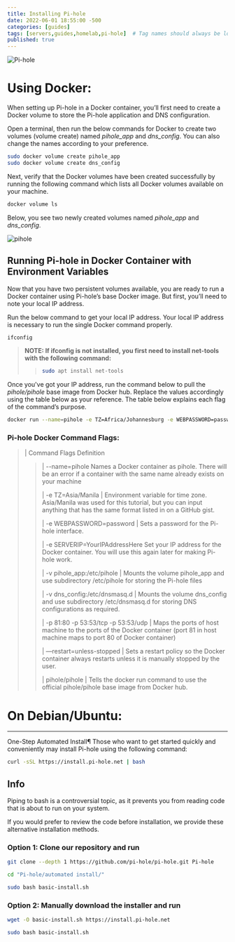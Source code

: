 ```yaml
---
title: Installing Pi-hole
date: 2022-06-01 18:55:00 -500
categories: [guides]
tags: [servers,guides,homelab,pi-hole]  # Tag names should always be lowercase
published: true
---
```

![Pi-hole](https://miro.medium.com/max/761/1*-RCw0DPPVuRd_DplQfHBGQ.png)

# Using Docker:

When setting up Pi-hole in a Docker container, you’ll first need to create a Docker volume to store the Pi-hole application and DNS configuration.

Open a terminal, then run the below commands for Docker to create two volumes (volume create) named *pihole_app* and *dns_config*. You can also change the names according to your preference.

```bash
sudo docker volume create pihole_app
sudo docker volume create dns_config
```

Next, verify that the Docker volumes have been created successfully by running the following command which lists all Docker volumes available on your machine.

```bash
docker volume ls
```

Below, you see two newly created volumes named *pihole_app* and *dns_config*.

![pihole](https://adamtheautomator.com/wp-content/uploads/2021/10/image-74.png)

## Running Pi-hole in Docker Container with Environment Variables

Now that you have two persistent volumes available, you are ready to run a Docker container using Pi-hole’s base Docker image. But first, you’ll need to note your local IP address.

Run the below command to get your local IP address. Your local IP address is necessary to run the single Docker command properly.

```bash
ifconfig
```
> **NOTE: If ifconfig is not installed, you first need to install net-tools with  the following command:**
>
>> ```bash
>> sudo apt install net-tools
>> ```

Once you've got your IP address, run the command below to pull the *pihole/pihole* base image from Docker hub. Replace the values accordingly using the table below as your reference. The table below explains each flag of the command’s purpose.

```bash
docker run --name=pihole -e TZ=Africa/Johannesburg -e WEBPASSWORD=password -e SERVERIP=YourIPAddressHere -v pihole_app:/etc/pihole -v dns_config:/etc/dnsmasq.d -p 81:80 -p 53:53/tcp -p 53:53/udp --restart=unless-stopped pihole/pihole
```

### Pi-hole Docker Command Flags:

> | Command Flags  Definition 
>
>> | --name=pihole  Names a Docker container as pihole. There will be an error if a container with the same name already exists on your machine
>>
>> | -e TZ=Asia/Manila | Environment variable for time zone. Asia/Manila was used for this tutorial, but you can input anything that has the same format listed in on a GitHub gist.
>> 
>> | -e WEBPASSWORD=password | Sets a password for the Pi-hole interface.
>>
>> | -e SERVERIP=YourIPAddressHere	Set your IP address for the Docker container. You will use this again later for making Pi-hole work.
>>
>> | -v pihole_app:/etc/pihole | Mounts the volume pihole_app and use subdirectory /etc/pihole for storing the Pi-hole files
>>
>> | -v dns_config:/etc/dnsmasq.d | Mounts the volume dns_config and use subdirectory /etc/dnsmasq.d for storing DNS configurations as required.
>>
>> | -p 81:80 -p 53:53/tcp -p 53:53/udp | Maps the ports of host machine to the ports of the Docker container (port 81 in host machine maps to port 80 of Docker container)
>>
>> | —restart=unless-stopped | Sets a restart policy so the Docker container always restarts unless it is manually stopped by the user.
>>
>> | pihole/pihole | Tells the docker run command to use the official pihole/pihole base image from Docker hub.
>>

# On Debian/Ubuntu:
---
One-Step Automated Install¶
Those who want to get started quickly and conveniently may install Pi-hole using the following command:

```bash
curl -sSL https://install.pi-hole.net | bash
```

## Info

Piping to bash is a controversial topic, as it prevents you from reading code that is about to run on your system.

If you would prefer to review the code before installation, we provide these alternative installation methods.

### Option 1: Clone our repository and run

```bash
git clone --depth 1 https://github.com/pi-hole/pi-hole.git Pi-hole
```
```bash
cd "Pi-hole/automated install/"
```
```bash
sudo bash basic-install.sh
```

### Option 2: Manually download the installer and run

```bash
wget -O basic-install.sh https://install.pi-hole.net
```
```bash
sudo bash basic-install.sh
```